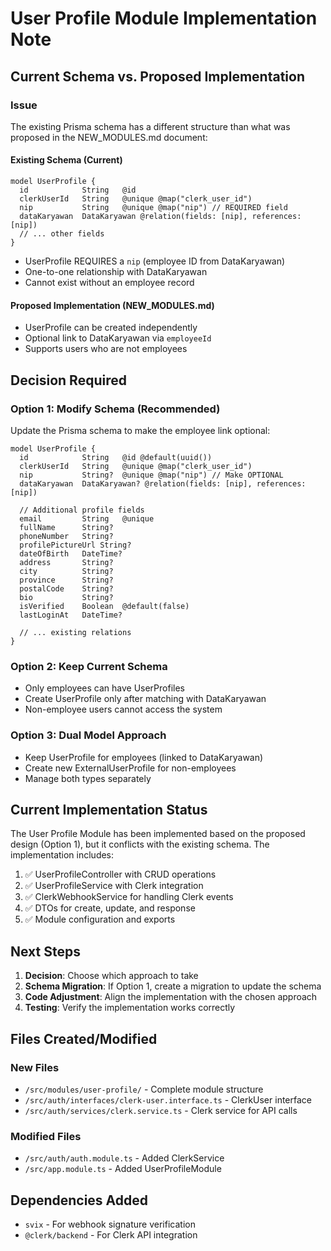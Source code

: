 # User Profile Module Implementation Note

## Current Schema vs. Proposed Implementation

### Issue
The existing Prisma schema has a different structure than what was proposed in the NEW_MODULES.md document:

#### Existing Schema (Current)
```prisma
model UserProfile {
  id            String   @id
  clerkUserId   String   @unique @map("clerk_user_id")
  nip           String   @unique @map("nip") // REQUIRED field
  dataKaryawan  DataKaryawan @relation(fields: [nip], references: [nip])
  // ... other fields
}
```

- UserProfile REQUIRES a `nip` (employee ID from DataKaryawan)
- One-to-one relationship with DataKaryawan
- Cannot exist without an employee record

#### Proposed Implementation (NEW_MODULES.md)
- UserProfile can be created independently
- Optional link to DataKaryawan via `employeeId`
- Supports users who are not employees

## Decision Required

### Option 1: Modify Schema (Recommended)
Update the Prisma schema to make the employee link optional:

```prisma
model UserProfile {
  id            String   @id @default(uuid())
  clerkUserId   String   @unique @map("clerk_user_id")
  nip           String?  @unique @map("nip") // Make OPTIONAL
  dataKaryawan  DataKaryawan? @relation(fields: [nip], references: [nip])
  
  // Additional profile fields
  email         String   @unique
  fullName      String?
  phoneNumber   String?
  profilePictureUrl String?
  dateOfBirth   DateTime?
  address       String?
  city          String?
  province      String?
  postalCode    String?
  bio           String?
  isVerified    Boolean  @default(false)
  lastLoginAt   DateTime?
  
  // ... existing relations
}
```

### Option 2: Keep Current Schema
- Only employees can have UserProfiles
- Create UserProfile only after matching with DataKaryawan
- Non-employee users cannot access the system

### Option 3: Dual Model Approach
- Keep UserProfile for employees (linked to DataKaryawan)
- Create new ExternalUserProfile for non-employees
- Manage both types separately

## Current Implementation Status

The User Profile Module has been implemented based on the proposed design (Option 1), but it conflicts with the existing schema. The implementation includes:

1. ✅ UserProfileController with CRUD operations
2. ✅ UserProfileService with Clerk integration
3. ✅ ClerkWebhookService for handling Clerk events
4. ✅ DTOs for create, update, and response
5. ✅ Module configuration and exports

## Next Steps

1. **Decision**: Choose which approach to take
2. **Schema Migration**: If Option 1, create a migration to update the schema
3. **Code Adjustment**: Align the implementation with the chosen approach
4. **Testing**: Verify the implementation works correctly

## Files Created/Modified

### New Files
- `/src/modules/user-profile/` - Complete module structure
- `/src/auth/interfaces/clerk-user.interface.ts` - ClerkUser interface
- `/src/auth/services/clerk.service.ts` - Clerk service for API calls

### Modified Files
- `/src/auth/auth.module.ts` - Added ClerkService
- `/src/app.module.ts` - Added UserProfileModule

## Dependencies Added
- `svix` - For webhook signature verification
- `@clerk/backend` - For Clerk API integration